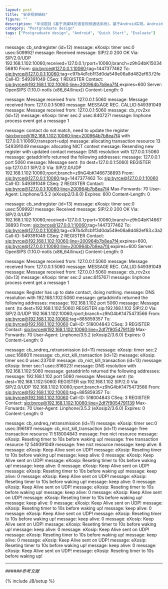 ```yaml
---
layout: post
title: "安卓视频编码"
figure: ""
description: "毕设题目《基于流媒体的语音视频通话系统》，基于Android实现。Android基础。"
category: "Postgraduate design"
tags: ["Postgraduate design", "Android", "Quick Start", "Evaluate"]
---
```


message: cb_sndregister (id=12)
message: eXosip: timer sec:0 usec:509992!
message: Received message: 
SIP/2.0 200 OK
Via: SIP/2.0/UDP 192.168.1.102:10060;received=127.0.0.1;rport=10060;branch=z9hG4bK1503456810
From: <sip:byrce@127.0.0.1:10060>;tag=1447377462
To: <sip:byrce@127.0.0.1:10060>;tag=c97b4d1cb1f3d0da549e06a8d482ef63.f2fe
Call-ID: 549391049
CSeq: 1 REGISTER
Contact: <sip:byrce@192.168.1.102:10060;line=200964b7b8ea7f4>;expires=600
Server: OpenSIPS (1.10.0-notls (x86_64/linux))
Content-Length: 0


message: Message received from: 127.0.0.1:5060
message: Message received from: 127.0.0.1:5060
message: MESSAGE REC. CALLID:549391049
message: Message received from: 127.0.0.1:5060
message: cb_rcv2xx (id=12)
message: eXosip: timer sec:2 usec:840727!
message: linphone process event get a message 1

message: contact do not match, need to update the register (<sip:byrce@192.168.1.102:10060;line=200964b7b8ea7f4> with 127.0.0.1:10060;transport=udp)
message: allocating transaction resource 13 549391049
message: allocating NICT context
message: Resending new register with updated contact
message: DNS resolution with 127.0.0.1:5060
message: getaddrinfo returned the following addresses:
message: 127.0.0.1 port 5060
message: Message sent: (to dest=127.0.0.1:5060)
REGISTER sip:127.0.0.1 SIP/2.0
Via: SIP/2.0/UDP 192.168.1.102:10060;rport;branch=z9hG4bK1466738893
From: <sip:byrce@127.0.0.1:10060>;tag=1447377462
To: <sip:byrce@127.0.0.1:10060>
Call-ID: 549391049
CSeq: 2 REGISTER
Contact: <sip:byrce@127.0.0.1:10060;line=200964b7b8ea7f4>
Max-Forwards: 70
User-Agent: Linphone/3.5.2 (eXosip2/3.6.0)
Expires: 600
Content-Length: 0


message: cb_sndregister (id=13)
message: eXosip: timer sec:0 usec:509992!
message: Received message: 
SIP/2.0 200 OK
Via: SIP/2.0/UDP 192.168.1.102:10060;received=127.0.0.1;rport=10060;branch=z9hG4bK1466738893
From: <sip:byrce@127.0.0.1:10060>;tag=1447377462
To: <sip:byrce@127.0.0.1:10060>;tag=c97b4d1cb1f3d0da549e06a8d482ef63.c3a2
Call-ID: 549391049
CSeq: 2 REGISTER
Contact: <sip:byrce@192.168.1.102:10060;line=200964b7b8ea7f4>;expires=600, <sip:byrce@127.0.0.1:10060;line=200964b7b8ea7f4>;expires=600
Server: OpenSIPS (1.10.0-notls (x86_64/linux))
Content-Length: 0


message: Message received from: 127.0.0.1:5060
message: Message received from: 127.0.0.1:5060
message: MESSAGE REC. CALLID:549391049
message: Message received from: 127.0.0.1:5060
message: cb_rcv2xx (id=13)
message: eXosip: timer sec:2 usec:815767!
message: linphone process event get a message 1

message: Register has up to date contact, doing nothing.
message: DNS resolution with 192.168.1.102:5060
message: getaddrinfo returned the following addresses:
message: 192.168.1.102 port 5060
message: Message sent: (to dest=192.168.1.102:5060)
REGISTER sip:192.168.1.102 SIP/2.0
Via: SIP/2.0/UDP 192.168.1.102:10060;rport;branch=z9hG4bK1475473566
From: <sip:byrce@192.168.1.102:10060>;tag=885859357
To: <sip:byrce@192.168.1.102:10060>
Call-ID: 518004843
CSeq: 3 REGISTER
Contact: <sip:byrce@192.168.1.102:10060;line=2df7f9054791139>
Max-Forwards: 70
User-Agent: Linphone/3.5.2 (eXosip2/3.6.0)
Expires: 0
Content-Length: 0


message: cb_sndreq_retransmission (id=11)
message: eXosip: timer sec:2 usec:168601!
message: cb_nict_kill_transaction (id=12)
message: eXosip: timer sec:0 usec:23704!
message: cb_nict_kill_transaction (id=13)
message: eXosip: timer sec:1 usec:816023!
message: DNS resolution with 192.168.1.102:5060
message: getaddrinfo returned the following addresses:
message: 192.168.1.102 port 5060
message: Message sent: (to dest=192.168.1.102:5060)
REGISTER sip:192.168.1.102 SIP/2.0
Via: SIP/2.0/UDP 192.168.1.102:10060;rport;branch=z9hG4bK1475473566
From: <sip:byrce@192.168.1.102:10060>;tag=885859357
To: <sip:byrce@192.168.1.102:10060>
Call-ID: 518004843
CSeq: 3 REGISTER
Contact: <sip:byrce@192.168.1.102:10060;line=2df7f9054791139>
Max-Forwards: 70
User-Agent: Linphone/3.5.2 (eXosip2/3.6.0)
Expires: 0
Content-Length: 0


message: cb_sndreq_retransmission (id=11)
message: eXosip: timer sec:0 usec:396181!
message: cb_nict_kill_transaction (id=11)
message: free transaction resource 11 518004843
message: free nict resource
message: eXosip: Reseting timer to 10s before waking up!
message: free transaction resource 12 549391049
message: free nict resource
message: keep alive: 8
message: eXosip: Keep Alive sent on UDP!
message: eXosip: Reseting timer to 10s before waking up!
message: keep alive: 0
message: eXosip: Keep Alive sent on UDP!
message: eXosip: Reseting timer to 10s before waking up!
message: keep alive: 0
message: eXosip: Keep Alive sent on UDP!
message: eXosip: Reseting timer to 10s before waking up!
message: keep alive: 0
message: eXosip: Keep Alive sent on UDP!
message: eXosip: Reseting timer to 10s before waking up!
message: keep alive: 0
message: eXosip: Keep Alive sent on UDP!
message: eXosip: Reseting timer to 10s before waking up!
message: keep alive: 0
message: eXosip: Keep Alive sent on UDP!
message: eXosip: Reseting timer to 10s before waking up!
message: keep alive: 0
message: eXosip: Keep Alive sent on UDP!
message: eXosip: Reseting timer to 10s before waking up!
message: keep alive: 0
message: eXosip: Keep Alive sent on UDP!
message: eXosip: Reseting timer to 10s before waking up!
message: keep alive: 0
message: eXosip: Keep Alive sent on UDP!
message: eXosip: Reseting timer to 10s before waking up!
message: keep alive: 0
message: eXosip: Keep Alive sent on UDP!
message: eXosip: Reseting timer to 10s before waking up!
message: keep alive: 0
message: eXosip: Keep Alive sent on UDP!
message: eXosip: Reseting timer to 10s before waking up!
message: keep alive: 0
message: eXosip: Keep Alive sent on UDP!
message: eXosip: Reseting timer to 10s before waking up!

---
######*参考文献*

{% include JB/setup %}